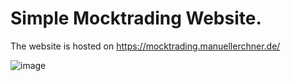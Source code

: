 # Simple Mocktrading Website.

The website is hosted on https://mocktrading.manuellerchner.de/

![image](https://user-images.githubusercontent.com/54124311/160500708-56b11129-57f6-41bf-9a04-0719b76beac2.png)



